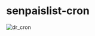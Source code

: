 # senpaislist-cron

![dr_cron](https://raw.githubusercontent.com/harrisonwjs/images/main/dr_cron.png)

